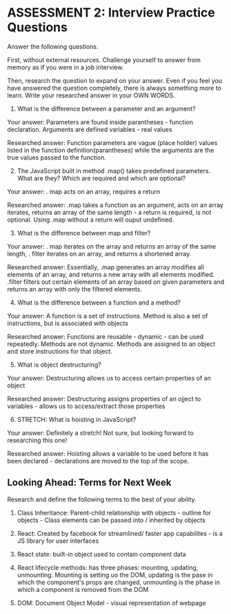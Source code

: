 # ASSESSMENT 2: Interview Practice Questions

Answer the following questions.

First, without external resources. Challenge yourself to answer from memory as if you were in a job interview.

Then, research the question to expand on your answer. Even if you feel you have answered the question completely, there is always something more to learn. Write your researched answer in your OWN WORDS.

1. What is the difference between a parameter and an argument?

  Your answer: Parameters are found inside parantheses - function declaration. Arguments are defined variables - real values

  Researched answer: Function parameters are vague (place holder) values listed in the function definition(parantheses) while the arguments are the true values passed to the function.



2. The JavaScript built in method .map() takes predefined parameters. What are they? Which are required and which are optional?

  Your answer: . map acts on an array, requires a return 

  Researched answer: .map takes a function as an argument, acts on an array iterates, returns an array of the same length - a return is required, is not optional. Using .map without a return will ouput undefined.



3. What is the difference between map and filter?

  Your answer: . map iterates on the array and returns an array of the same length, . filter iterates on an array, and returns a shortened array. 

  Researched answer: Essentially, .map generates an array modifies all elements of an array, and returns a new array with all elements modified. .filter filters out certain elements of an array based on given parameters and returns an array with only the filtered elements. 



4. What is the difference between a function and a method?

  Your answer: A function is a set of instructions. Method is also a set of instructions, but is associated with objects

  Researched answer: Functions are reusable - dynamic - can be used repeatedly. Methods are not dynamic. Methods are assigned to an object and store instructions for that object. 



5. What is object destructuring?

  Your answer: Destructuring allows us to access certain properties of an object

  Researched answer: Destructuring assigns properties of an ojject to variables - allows us to access/extract those properties



6. STRETCH: What is hoisting in JavaScript?

  Your answer: Definitely a stretch! Not sure, but looking forward to researching this one! 

  Researched answer: Hoisting allows a variable to be used before it has been declared - declarations are moved to the top of the scope. 



## Looking Ahead: Terms for Next Week

Research and define the following terms to the best of your ability.

1. Class Inheritance: Parent-child relationship with objects - outline for objects - Class elements can be passed into / inherited by objects

2. React: Created by facebook for streamlined/ faster app capabilites - is a JS library for user interfaces

3. React state: built-in object used to contain component data

4. React lifecycle methods: has three phases: mounting, updating, unmounting. Mounting is setting uo the DOM, updating is the pase in which the component's props are changed, unmounting is the phase in which a component is removed from the DOM

5. DOM: Document Object Model - visual representation of webpage
